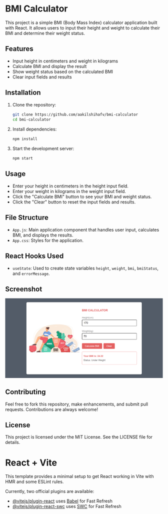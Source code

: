 # BMI Calculator

This project is a simple BMI (Body Mass Index) calculator application built with React. It allows users to input their height and weight to calculate their BMI and determine their weight status.

## Features

- Input height in centimeters and weight in kilograms
- Calculate BMI and display the result
- Show weight status based on the calculated BMI
- Clear input fields and results

## Installation

1. Clone the repository:
    ```sh
    git clone https://github.com/aakilshihafv/bmi-calculator
    cd bmi-calculator
    ```

2. Install dependencies:
    ```sh
    npm install
    ```

3. Start the development server:
    ```sh
    npm start
    ```

## Usage

- Enter your height in centimeters in the height input field.
- Enter your weight in kilograms in the weight input field.
- Click the "Calculate BMI" button to see your BMI and weight status.
- Click the "Clear" button to reset the input fields and results.

## File Structure

- `App.js`: Main application component that handles user input, calculates BMI, and displays the results.
- `App.css`: Styles for the application.

## React Hooks Used

- `useState`: Used to create state variables `height`, `weight`, `bmi`, `bmiStatus`, and `errorMessage`.

## Screenshot

![BMI Calculator](https://github.com/aakilshihafv/bmi-calculator/blob/main/image/bmi-design.png)

## Contributing

Feel free to fork this repository, make enhancements, and submit pull requests. Contributions are always welcome!

## License

This project is licensed under the MIT License. See the LICENSE file for details.

# React + Vite

This template provides a minimal setup to get React working in Vite with HMR and some ESLint rules.

Currently, two official plugins are available:

- [@vitejs/plugin-react](https://github.com/vitejs/vite-plugin-react/blob/main/packages/plugin-react/README.md) uses [Babel](https://babeljs.io/) for Fast Refresh
- [@vitejs/plugin-react-swc](https://github.com/vitejs/vite-plugin-react-swc) uses [SWC](https://swc.rs/) for Fast Refresh
